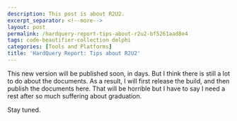 ```yaml
---
description: This post is about R2U2.
excerpt_separator: <!--more-->
layout: post
permalink: /hardquery-report-tips-about-r2u2-bf5261aad8e4
tags: code-beautifier-collection delphi
categories: [Tools and Platforms]
title: 'HardQuery Report: Tips about R2U2'
---
```

This new version will be published soon, in days. But I think there is still a lot to do about the documents. As a result, I will first release the build, and then publish the documents here. That will be horrible but I have to say I need a rest after so much suffering about graduation.

Stay tuned.
<!--more-->
